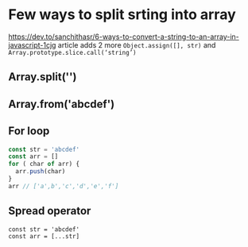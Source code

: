 # Few ways to split srting into array
https://dev.to/sanchithasr/6-ways-to-convert-a-string-to-an-array-in-javascript-1cjg
article adds 2 more  `Object.assign([], str)` and `Array.prototype.slice.call(‘string’)`

## Array.split('')

## Array.from('abcdef')

## For loop
```js
const str = 'abcdef'
const arr = []
for ( char of arr) {
  arr.push(char)
}
arr // ['a',b','c','d','e','f']
```

## Spread operator 
```
const str = 'abcdef'
const arr = [...str]
```
